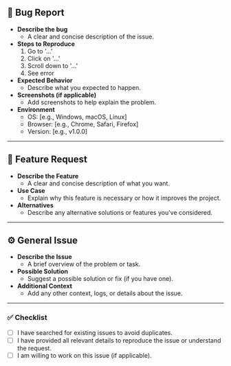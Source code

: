 ## 🐛 Bug Report
- **Describe the bug**
  - A clear and concise description of the issue.
- **Steps to Reproduce**
  1. Go to '...'
  2. Click on '...'
  3. Scroll down to '...'
  4. See error
- **Expected Behavior**
  - Describe what you expected to happen.
- **Screenshots (if applicable)**  
  - Add screenshots to help explain the problem.
- **Environment**
  - OS: [e.g., Windows, macOS, Linux]
  - Browser: [e.g., Chrome, Safari, Firefox]
  - Version: [e.g., v1.0.0]

---

## 🚀 Feature Request
- **Describe the Feature**
  - A clear and concise description of what you want.
- **Use Case**
  - Explain why this feature is necessary or how it improves the project.
- **Alternatives**
  - Describe any alternative solutions or features you've considered.

---

## ⚙️ General Issue
- **Describe the Issue**
  - A brief overview of the problem or task.
- **Possible Solution**
  - Suggest a possible solution or fix (if you have one).
- **Additional Context**
  - Add any other context, logs, or details about the issue.

---

### ✅ Checklist
- [ ] I have searched for existing issues to avoid duplicates.
- [ ] I have provided all relevant details to reproduce the issue or understand the request.
- [ ] I am willing to work on this issue (if applicable).